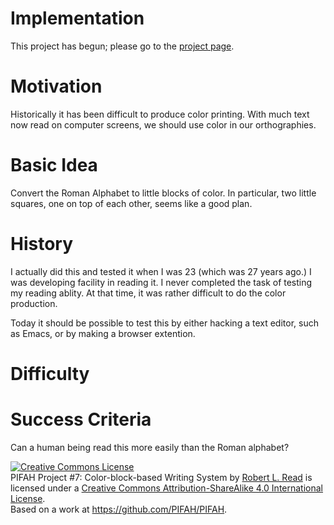 # Implementation

This project has begun; please go to the [project page](https://pubinv.github.io/color-block-font/).

# Motivation

Historically it has been difficult to produce color printing.  With much text now read on computer screens, we should
use color in our orthographies.

# Basic Idea

Convert the Roman Alphabet to little blocks of color.  In particular, two little squares, one on top of each other,
seems like a good plan.

# History

I actually did this and tested it when I was 23 (which was 27 years ago.)  I was developing facility in reading it.
I never completed the task of testing my reading ablity.  At that time, it was rather difficult to do the color
production.

Today it should be possible to test this by either hacking a text editor, such as Emacs, or by making a browser extention.

# Difficulty



# Success Criteria

Can a human being read this more easily than the Roman alphabet?

<a rel="license" href="http://creativecommons.org/licenses/by-sa/4.0/"><img alt="Creative Commons License" style="border-width:0" src="https://i.creativecommons.org/l/by-sa/4.0/88x31.png" /></a><br /><span xmlns:dct="http://purl.org/dc/terms/" href="http://purl.org/dc/dcmitype/Text" property="dct:title" rel="dct:type">PIFAH Project #7: Color-block-based Writing System</span> by <a xmlns:cc="http://creativecommons.org/ns#" href="https://github.com/PIFAH/PIFAH" property="cc:attributionName" rel="cc:attributionURL">Robert L. Read</a> is licensed under a <a rel="license" href="http://creativecommons.org/licenses/by-sa/4.0/">Creative Commons Attribution-ShareAlike 4.0 International License</a>.<br />Based on a work at <a xmlns:dct="http://purl.org/dc/terms/" href="https://github.com/PIFAH/PIFAH" rel="dct:source">https://github.com/PIFAH/PIFAH</a>.
